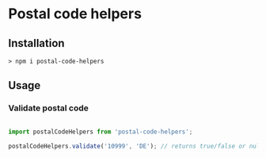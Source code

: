 # Postal code helpers

## Installation

```
> npm i postal-code-helpers
```

## Usage
### Validate postal code

```javascript

import postalCodeHelpers from 'postal-code-helpers';

postalCodeHelpers.validate('10999', 'DE'); // returns true/false or null

```

